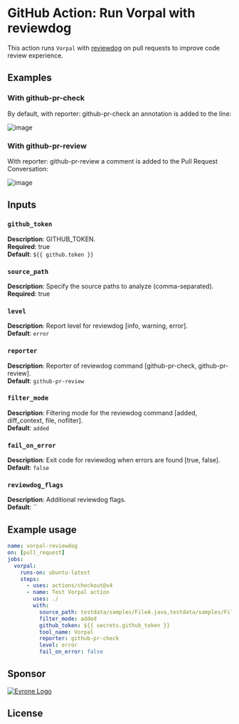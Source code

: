 # GitHub Action: Run Vorpal with reviewdog

This action runs `Vorpal` with [reviewdog](https://github.com/reviewdog/reviewdog) on pull requests to improve code review experience.

## Examples
### With github-pr-check
By default, with reporter: github-pr-check an annotation is added to the line:

![image](https://github.com/user-attachments/assets/bd22dc03-5d2a-43e4-8f12-734b530e1ba9)


### With github-pr-review
With reporter: github-pr-review a comment is added to the Pull Request Conversation:

![image](https://github.com/user-attachments/assets/3f6a35fa-c49d-4f8c-a37f-cbb7cb483809)


## Inputs

### `github_token`

**Description**: GITHUB_TOKEN.  
**Required**: true  
**Default**: `${{ github.token }}`

### `source_path`

**Description**: Specify the source paths to analyze (comma-separated).  
**Required**: true

### `level`

**Description**: Report level for reviewdog [info, warning, error].  
**Default**: `error`

### `reporter`

**Description**: Reporter of reviewdog command [github-pr-check, github-pr-review].  
**Default**: `github-pr-review`

### `filter_mode`

**Description**: Filtering mode for the reviewdog command [added, diff_context, file, nofilter].  
**Default**: `added`

### `fail_on_error`

**Description**: Exit code for reviewdog when errors are found [true, false].  
**Default**: `false`

### `reviewdog_flags`

**Description**: Additional reviewdog flags.  
**Default**: ``

## Example usage

```yaml
name: vorpal-reviewdog
on: [pull_request]
jobs:
  vorpal:
    runs-on: ubuntu-latest
    steps:
      - uses: actions/checkout@v4
      - name: Test Vorpal action
        uses: ./
        with:
          source_path: testdata/samples/FileA.java,testdata/samples/FileB.java
          filter_mode: added
          github_token: ${{ secrets.github_token }}
          tool_name: Vorpal
          reporter: github-pr-check
          level: error
          fail_on_error: false

```

## Sponsor

[![Evrone Logo](https://github.com/user-attachments/assets/ff7dcb32-d462-4eb8-aa12-eaff0ddecc66)](https://checkmarx.com)

## License


